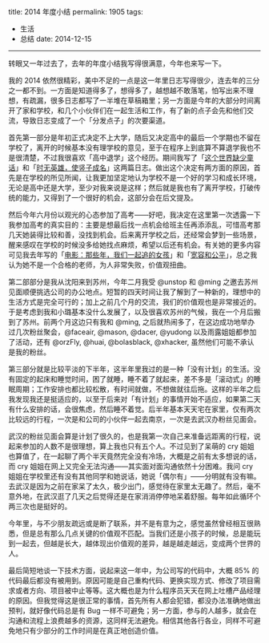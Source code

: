 title: 2014 年度小结
permalink: 1905
tags:
  - 生活
  - 总结
date: 2014-12-15
---

转眼又一年过去了，去年的年度小结我写得很满意，今年也来写一下。

我的 2014 依然很精彩，美中不足的一点是这一年里日志写得很少，连去年的三分之一都不到。一方面是知道得多了，想得多了，越想越不敢落笔，怕写出来不理想，有疏漏，很多日志都写了一半堆在草稿箱里；另一方面是今年的大部分时间离开了家和学校，和几个小伙伴们在一起生活和工作，有了新的点子会先和他们交流，导致日志变成了一个「分发点子」的次要渠道。

首先第一部分是年初正式决定不上大学，随后又决定高中的最后一个学期也不留在学校了，离开的时候基本没有理学校的意见，至于在程序上到底算不算退学我也不是很清楚，不过我很喜欢「高中退学」这个经历。期间我写了「[这个世界缺少童话](https://jysperm.me/?p=1493)」和「[时无英雄，使竖子成名](https://jysperm.me/?p=1660)」这两篇日志。做出这个决定有两方面的原因，首先是在学校的所见所闻，让我更加坚定地认为学校不是一个好的学习和成长环境，无论是高中还是大学，至少对我来说是这样；然后就是我也有了离开学校，打破传统的能力，又得到了一个很好的机会，这部分会在后文提及。

然后今年六月份以观光的心态参加了高考——好吧，我决定在这里第一次透露一下我参加高考的真实目的：主要是想最后找一点机会给班主任再添添乱，可惜高考那几天她装得比较和善，没找到机会。后来离开学校之后，还经常会梦到一些场景，醒来感叹在学校的时候没多给她找点麻烦，希望以后还有机会。有关她的更多内容可见我去年写的「[电影：那些年，我们一起追的女孩](https://jysperm.me/?p=1105)」和「[宽容和公平](https://jysperm.me/?p=794)」，总之我认为她不是一个合格的老师，为人非常失败，价值观扭曲。

第二部部分是我从沈阳来到苏州，今年二月我受 @unstop 和 @ming 之邀去苏州见面顺便挑选公司的办公地点。短暂的四天时间让我了解到了一种新的，理想中的生活方式是完全可行的；加上之前几个月的交流，我们的价值观也是非常接近的。于是考虑到我和小璐基本没什么发展了，以及很喜欢苏州的气候，我在一个月后搬到了苏州。前两个月这边只有我和 @ming, 之后就热闹多了，在这边成功地举办过几次粉丝聚会，@faceair, @mason, @dacer, @yudong 以及雨露姐姐都参加了活动，还有 @orzFly, @huai, @bolasblack, @xhacker, 虽然他们可能不承认是我的粉丝。

第三部分就是比较平淡的下半年，这半年里我过的是一种「没有计划」的生活。没有固定的起床和睡觉时间，困了就睡，睡不着了就起来，差不多是「滚动式」的睡眠周期；工作安排也都比较松散，有时间就做，不想做就往后拖。这样的半年之后我发现我还是挺适应的，以至于后来对「有计划」的事情开始不适应，如果第二天有什么安排的话，会很焦虑，然后睡不着觉。后半年基本天天宅在家里，仅有两次比较远的行程，一次是和公司的小伙伴一起去南京，一次是去武汉办粉丝见面会。

武汉的粉丝见面会算是计划了很久的，也是我第一次自己来准备远距离的行程，说起来参加的人数不是很理想，算上我也只有五个人。不过见到了呆萌的 cry 姐姐也算值了，在一起聊了两个半天竟然完全没有冷场，大概是之前有太多想说的话，而 cry 姐姐在网上又完全无法沟通——其实面对面沟通依然十分困难。我问 cry 姐姐在学校里还有没有其他同学和她说话，她说「偶尔有」——分明就有没有嘛。去武汉是因为之前在家呆了太久，极少出门，感觉待在家里太无趣了。然后，毫不意外地，在武汉逛了几天之后觉得还是在家消消停停地呆着舒服。每年如此循环个两三次也是挺好的。

今年里，与不少朋友疏远或是断了联系，并不是有意为之，感觉虽然曾经相互很熟悉，但是总有那么几点关键的价值观不匹配。当我们还是小孩子的时候，总是能玩到一起去，但越是长大，越体现出价值观的差异，越是越走越远，变成两个世界的人。

最后简短地谈一下技术方面，说起来这一年中，为公司写的代码中，大概 85% 的代码最后都没有被用到。原因可能是自己重构代码、更换实现方式、修改了项目需求或者方向、项目被中止等等。这大概也是为什么程序员天天在网上吐槽产品经理的原因。但我觉得这是很正常的事情，首先所有人都会犯错，都没办法准确地做出预判，就好像代码总是有 Bug 一样不可避免；另一方面，参与的人越多，就会在沟通和流程上浪费越多的资源，这同样无法避免。相信其他各行各业，同样不可避免地只有少部分的工作时间是在真正地创造价值。
